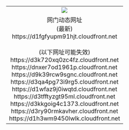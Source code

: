 ﻿<table>
  <tr></tr>
  <tr><td colspan=2 align=center><img src="https://d1fgfyupm91hjt.cloudfront.net/Up/oGate.jpg" /></td></tr>
  <tr><td colspan=2 align=center>网门动态网址<br/>(最新)
<br>https://d1fgfyupm91hjt.cloudfront.net
<br/><br/>(以下网址可能失效)
<br>https://d3k720xq0zc4fz.cloudfront.net
<br>https://dnxer7od1961p.cloudfront.net
<br>https://d9k39rcw9sgnc.cloudfront.net
<br>https://d3qa4pg73i9rg5.cloudfront.net
<br>https://d1wfaz9j0iwqtd.cloudfront.net
<br>https://d3tfftyzgt95ml.cloudfront.net
<br>https://d3kkgoig4c1373.cloudfront.net
<br>https://d3ry90rmkavher.cloudfront.net
<br>https://d1h3wm9450lwlk.cloudfront.net
    </td>
  </tr>
</table>

